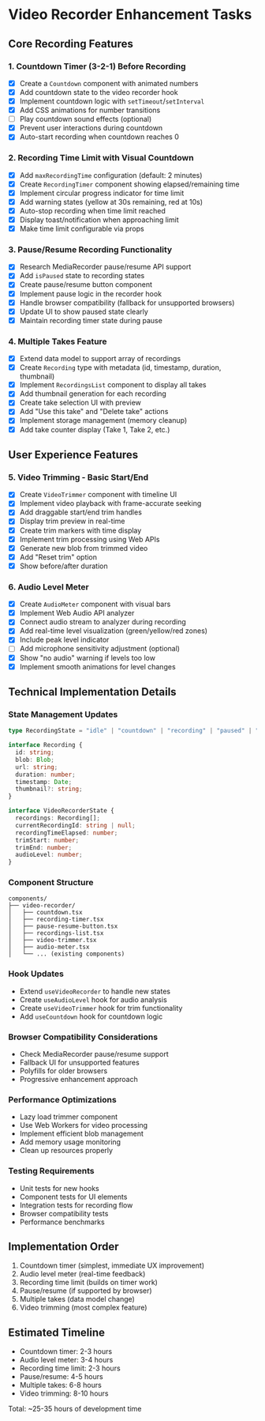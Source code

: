 # Video Recorder Enhancement Tasks

## Core Recording Features

### 1. Countdown Timer (3-2-1) Before Recording
- [x] Create a `Countdown` component with animated numbers
- [x] Add countdown state to the video recorder hook
- [x] Implement countdown logic with `setTimeout`/`setInterval`
- [x] Add CSS animations for number transitions
- [ ] Play countdown sound effects (optional)
- [x] Prevent user interactions during countdown
- [x] Auto-start recording when countdown reaches 0

### 2. Recording Time Limit with Visual Countdown
- [x] Add `maxRecordingTime` configuration (default: 2 minutes)
- [x] Create `RecordingTimer` component showing elapsed/remaining time
- [x] Implement circular progress indicator for time limit
- [x] Add warning states (yellow at 30s remaining, red at 10s)
- [x] Auto-stop recording when time limit reached
- [x] Display toast/notification when approaching limit
- [x] Make time limit configurable via props

### 3. Pause/Resume Recording Functionality
- [x] Research MediaRecorder pause/resume API support
- [x] Add `isPaused` state to recording states
- [x] Create pause/resume button component
- [x] Implement pause logic in the recorder hook
- [x] Handle browser compatibility (fallback for unsupported browsers)
- [x] Update UI to show paused state clearly
- [x] Maintain recording timer state during pause

### 4. Multiple Takes Feature
- [x] Extend data model to support array of recordings
- [x] Create `Recording` type with metadata (id, timestamp, duration, thumbnail)
- [x] Implement `RecordingsList` component to display all takes
- [x] Add thumbnail generation for each recording
- [x] Create take selection UI with preview
- [x] Add "Use this take" and "Delete take" actions
- [x] Implement storage management (memory cleanup)
- [x] Add take counter display (Take 1, Take 2, etc.)

## User Experience Features

### 5. Video Trimming - Basic Start/End
- [x] Create `VideoTrimmer` component with timeline UI
- [x] Implement video playback with frame-accurate seeking
- [x] Add draggable start/end trim handles
- [x] Display trim preview in real-time
- [x] Create trim markers with time display
- [x] Implement trim processing using Web APIs
- [x] Generate new blob from trimmed video
- [x] Add "Reset trim" option
- [x] Show before/after duration

### 6. Audio Level Meter
- [x] Create `AudioMeter` component with visual bars
- [x] Implement Web Audio API analyzer
- [x] Connect audio stream to analyzer during recording
- [x] Add real-time level visualization (green/yellow/red zones)
- [x] Include peak level indicator
- [ ] Add microphone sensitivity adjustment (optional)
- [x] Show "no audio" warning if levels too low
- [x] Implement smooth animations for level changes

## Technical Implementation Details

### State Management Updates
```typescript
type RecordingState = "idle" | "countdown" | "recording" | "paused" | "recorded" | "playing" | "trimming";

interface Recording {
  id: string;
  blob: Blob;
  url: string;
  duration: number;
  timestamp: Date;
  thumbnail?: string;
}

interface VideoRecorderState {
  recordings: Recording[];
  currentRecordingId: string | null;
  recordingTimeElapsed: number;
  trimStart: number;
  trimEnd: number;
  audioLevel: number;
}
```

### Component Structure
```
components/
├── video-recorder/
│   ├── countdown.tsx
│   ├── recording-timer.tsx
│   ├── pause-resume-button.tsx
│   ├── recordings-list.tsx
│   ├── video-trimmer.tsx
│   ├── audio-meter.tsx
│   └── ... (existing components)
```

### Hook Updates
- Extend `useVideoRecorder` to handle new states
- Create `useAudioLevel` hook for audio analysis
- Create `useVideoTrimmer` hook for trim functionality
- Add `useCountdown` hook for countdown logic

### Browser Compatibility Considerations
- Check MediaRecorder pause/resume support
- Fallback UI for unsupported features
- Polyfills for older browsers
- Progressive enhancement approach

### Performance Optimizations
- Lazy load trimmer component
- Use Web Workers for video processing
- Implement efficient blob management
- Add memory usage monitoring
- Clean up resources properly

### Testing Requirements
- Unit tests for new hooks
- Component tests for UI elements
- Integration tests for recording flow
- Browser compatibility tests
- Performance benchmarks

## Implementation Order
1. Countdown timer (simplest, immediate UX improvement)
2. Audio level meter (real-time feedback)
3. Recording time limit (builds on timer work)
4. Pause/resume (if supported by browser)
5. Multiple takes (data model change)
6. Video trimming (most complex feature)

## Estimated Timeline
- Countdown timer: 2-3 hours
- Audio level meter: 3-4 hours
- Recording time limit: 2-3 hours
- Pause/resume: 4-5 hours
- Multiple takes: 6-8 hours
- Video trimming: 8-10 hours

Total: ~25-35 hours of development time
